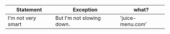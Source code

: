 |Statement            |Exception                         |what?                       |
|---------------------|----------------------------------|----------------------------|
|I'm not very smart   |But I'm not slowing down.         |'juice-menu.com'            |
